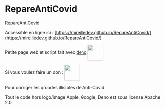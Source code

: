 # RepareAntiCovid
RepareAntiCovid

Accessible en ligne ici : [https://mireilledev.github.io/RepareAntiCovid/](https://mireilledev.github.io/RepareAntiCovid/)

Petite page web et script fait avec [deno](https://deno.land/).<a href="https://deno.land/"><img src="https://mireilledev.github.io/RepareAntiCovid/img/Deno.svg" width="50" style="vertical-align: middle;"></a>

Si vous voulez faire un don : <a href="https://github.com/sponsors/mireilledev?o=esb"><img src="https://mireilledev.github.io/RepareAntiCovid/img/donate-svgrepo-com.svg" width="50" style="vertical-align: middle;"></a>


Pour corriger les qrcodes illisibles de Anti-Covid.

Tout le code hors logo/image Apple, Google, Deno est sous license Apache 2.0.


